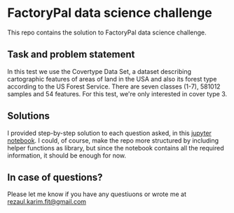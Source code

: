 # FactoryPal data science challenge
This repo contains the solution to FactoryPal data science challenge. 

## Task and problem statement
In this test we use the Covertype Data Set, a dataset describing cartographic features of areas of land in the USA and also its forest type according to the US Forest Service. There are seven classes (1-7), 581012 samples and 54 features. For this test, we're only interested in cover type 3.

## Solutions
I provided step-by-step solution to each question asked, in this [jupyter notebook](https://github.com/rezacsedu/FactoryPal_DS_challenge/blob/main/data_science_challnge_solution_notebook.ipynb). I could, of course, make the repo more structured by including helper functions as library, but since the notebook contains all the required information, it should be enough for now. 

## In case of questions?
Please let me know if you have any questiuons or wrote me at rezaul.karim.fit@gmail.com 
